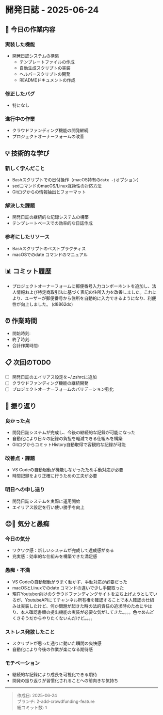 # 開発日誌 - 2025-06-24

## 📝 今日の作業内容

### 実装した機能
- 開発日誌システムの構築
  - テンプレートファイルの作成
  - 自動生成スクリプトの実装
  - ヘルパースクリプトの開発
  - READMEドキュメントの作成

### 修正したバグ
- 特になし

### 進行中の作業
- クラウドファンディング機能の開発継続
- プロジェクトオーナーフォームの改善

## 💡 技術的な学び

### 新しく学んだこと
- Bashスクリプトでの日付操作（macOS特有の`date -j`オプション）
- sedコマンドのmacOS/Linux互換性の対応方法
- Gitログからの情報抽出とフォーマット

### 解決した課題
- 開発日誌の継続的な記録システムの構築
- テンプレートベースでの効率的な日誌作成

### 参考にしたリソース
- Bashスクリプトのベストプラクティス
- macOSでのdate コマンドのマニュアル

## 📊 コミット履歴
- プロジェクトオーナーフォームに郵便番号入力コンポーネントを追加し、法人情報および特定商取引法に基づく表記の住所入力を改善しました。これにより、ユーザーが郵便番号から住所を自動的に入力できるようになり、利便性が向上しました。 (d8862dc)

## ⏰ 作業時間
- 開始時刻: 
- 終了時刻: 
- 合計作業時間: 

## 📋 次回のTODO
- [ ] 開発日誌のエイリアス設定を~/.zshrcに追加
- [ ] クラウドファンディング機能の継続開発
- [ ] プロジェクトオーナーフォームのバリデーション強化

## 🤔 振り返り

### 良かった点
- 開発日誌システムが完成し、今後の継続的な記録が可能になった
- 自動化により日々の記録の負担を軽減できる仕組みを構築
- GitログからコミットHistory自動取得で客観的な記録が可能

### 改善点・課題
- VS Codeの自動起動が機能しなかったため手動対応が必要
- 時間記録をより正確に行うための工夫が必要

### 明日への申し送り
- 開発日誌システムを実際に運用開始
- エイリアス設定を行い使い勝手を向上

## 😊😤 気分と愚痴

### 今日の気分
- ワクワク感：新しいシステムが完成して達成感がある
- 充実感：効率的な仕組みを構築できた満足感

### 愚痴・不満
- VS Codeの自動起動がうまく動かず、手動対応が必要だった
- macOSとLinuxでのdate コマンドの違いで少し手間取った
- 現在Youtuber向けのクラウドファンディングサイトを立ち上げようとしているが、YoutubeAPIにてチャンネル所有権を確認することで本人確認の仕組みは実装したけど、何か問題が起きた時の法的責任の追求時のためにやはり、本人確認書類の提出機能の実装が必要な気がしてきた。。。。色々めんどくさそうだからやりたくないんだけど。。。。

### ストレス発散したこと
- スクリプトが思った通りに動いた瞬間の爽快感
- 自動化により今後の作業が楽になる期待感

### モチベーション
- 継続的な記録により成長を可視化できる期待
- 開発の振り返りが習慣化されることへの前向きな気持ち

---
> 作成日: 2025-06-24  
> ブランチ: 2-add-crowdfunding-feature  
> 総コミット数: 1 